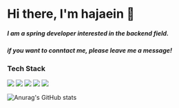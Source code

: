 # Hi there, I'm hajaein 👋

##### I am a spring developer interested in the backend field.  
##### if you want to conntact me, please leave me a message!

### Tech Stack
<img src = "https://img.shields.io/badge/-Python3-blue?logo=python&logoColor=white"> <img src = "https://img.shields.io/badge/-Java-orange?logo=java&logoColor=white"> <img src = "https://img.shields.io/badge/-html-white?logo=HTML5"> <img src = "https://img.shields.io/badge/-css-9cf?logo=css3"> <img src = "https://img.shields.io/badge/-spring-white?logo=spring">

![Anurag's GitHub stats](https://github-readme-stats.vercel.app/api?username=devjaein&show_icons=true&theme=radical)

